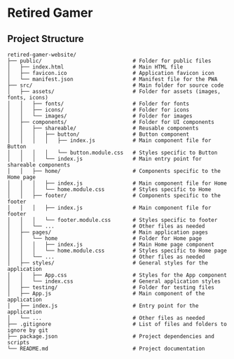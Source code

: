 # Retired Gamer

## Project Structure

    retired-gamer-website/
    ├── public/                             # Folder for public files
    │   ├── index.html                      # Main HTML file
    │   ├── favicon.ico                     # Application favicon icon
    │   └── manifest.json                   # Manifest file for the PWA
    ├── src/                                # Main folder for source code
    │   ├── assets/                         # Folder for assets (images, fonts, icons)
    │   │   ├── fonts/                      # Folder for fonts
    │   │   ├── icons/                      # Folder for icons
    │   │   └── images/                     # Folder for images
    │   ├── components/                     # Folder for UI components
    │   │   ├── shareable/                  # Reusable components
    │   │   │   ├── button/                 # Button component
    │   │   │   │   ├── index.js            # Main component file for Button
    │   │   │   │   └── button.module.css   # Styles specific to Button
    │   │   │   └── index.js                # Main entry point for shareable components
    │   │   ├── home/                       # Components specific to the Home page
    │   │   │   ├── index.js                # Main component file for Home
    │   │   │   └── home.module.css         # Styles specific to Home
    │   │   ├── footer/                     # Components specific to the footer
    │   │   │   ├── index.js                # Main component file for footer
    │   │   │   └── footer.module.css       # Styles specific to footer
    │   │   └── ...                         # Other files as needed
    │   ├── pages/                          # Main application pages
    │   │   └── home                        # Folder for Home page
    │   │   │   ├── index.js                # Main Home page component
    │   │   │   └── home.module.css         # Styles specific to Home page
    │   │   └── ...                         # Other files as needed
    │   ├── styles/                         # General styles for the application
    │   │   ├── App.css                     # Styles for the App component
    │   │   └── index.css                   # General application styles
    │   ├── testing/                        # Folder for testing files
    │   ├── App.js                          # Main component of the application
    │   ├── index.js                        # Entry point for the application
    │   └── ...                             # Other files as needed
    ├── .gitignore                          # List of files and folders to ignore by git
    ├── package.json                        # Project dependencies and scripts
    └── README.md                           # Project documentation
